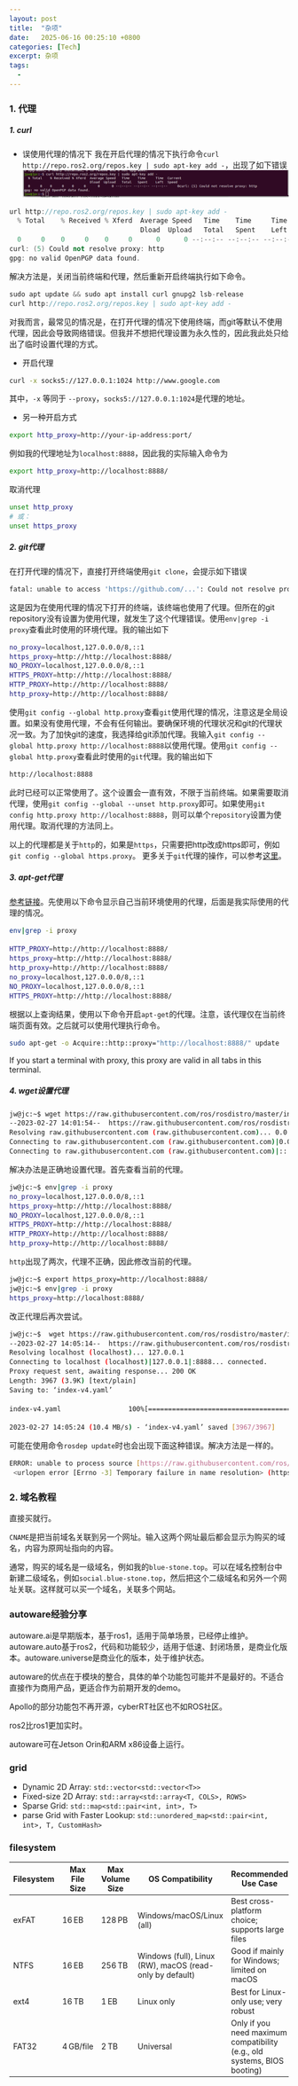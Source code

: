 ```yaml
---
layout: post
title:  "杂项"
date:   2025-06-16 00:25:10 +0800
categories: [Tech]
excerpt: 杂项
tags:
  - 
---
```


### 1. 代理

##### 1. curl

* 误使用代理的情况下
我在开启代理的情况下执行命令`curl http://repo.ros2.org/repos.key | sudo apt-key add -`，出现了如下错误
![pic1](/assets/images/posts/ros-ubuntu-qa/02-01.png)

```C++
url http://repo.ros2.org/repos.key | sudo apt-key add -
  % Total    % Received % Xferd  Average Speed   Time    Time     Time  Current
                                 Dload  Upload   Total   Spent    Left  Speed
  0     0    0     0    0     0      0      0 --:--:-- --:--:-- --:--:--     0
curl: (5) Could not resolve proxy: http
gpg: no valid OpenPGP data found.
```

解决方法是，关闭当前终端和代理，然后重新开启终端执行如下命令。

```C++
sudo apt update && sudo apt install curl gnupg2 lsb-release
curl http://repo.ros2.org/repos.key | sudo apt-key add -
```

对我而言，最常见的情况是，在打开代理的情况下使用终端，而git等默认不使用代理，因此会导致网络错误。但我并不想把代理设置为永久性的，因此我此处只给出了临时设置代理的方式。

* 开启代理

```Bash
curl -x socks5://127.0.0.1:1024 http://www.google.com 
```

其中，`-x` 等同于 `--proxy`，`socks5://127.0.0.1:1024`是代理的地址。<br />

* 另一种开启方式

```Bash
export http_proxy=http://your-ip-address:port/
```

例如我的代理地址为`localhost:8888`，因此我的实际输入命令为

```Bash
export http_proxy=http://localhost:8888/
```

取消代理

```bash
unset http_proxy
# 或：
unset https_proxy
```

##### 2. git代理

在打开代理的情况下，直接打开终端使用`git clone`，会提示如下错误

```Bash
fatal: unable to access 'https://github.com/...': Could not resolve proxy: http
```

这是因为在使用代理的情况下打开的终端，该终端也使用了代理。但所在的git repository没有设置为使用代理，就发生了这个代理错误。使用`env|grep -i proxy`查看此时使用的环境代理。我的输出如下

```Bash
no_proxy=localhost,127.0.0.0/8,::1
https_proxy=http://http://localhost:8888/
NO_PROXY=localhost,127.0.0.0/8,::1
HTTPS_PROXY=http://http://localhost:8888/
HTTP_PROXY=http://http://localhost:8888/
http_proxy=http://http://localhost:8888/
```

使用`git config --global http.proxy`查看`git`使用代理的情况，注意这是全局设置。如果没有使用代理，不会有任何输出。要确保环境的代理状况和git的代理状况一致。为了加快git的速度，我选择给git添加代理。我输入`git config --global http.proxy http://localhost:8888`以使用代理。使用`git config --global http.proxy`查看此时使用的`git`代理。我的输出如下

```Bash
http://localhost:8888
```

此时已经可以正常使用了。这个设置会一直有效，不限于当前终端。如果需要取消代理，使用`git config --global --unset http.proxy`即可。如果使用`git config http.proxy http://localhost:8888`，则可以单个`repository`设置为使用代理。取消代理的方法同上。</br>

以上的代理都是关于`http`的，如果是`https`，只需要把http改成https即可，例如`git config --global https.proxy`。
更多关于`git`代理的操作，可以参考[这里](https://www.jianshu.com/p/739f139cf13c)。</br>

##### 3. apt-get代理

[参考链接](https://blog.csdn.net/lonelysky/article/details/81059339)。先使用以下命令显示自己当前环境使用的代理，后面是我实际使用的代理的情况。

```bash
env|grep -i proxy

HTTP_PROXY=http://http://localhost:8888/
https_proxy=http://http://localhost:8888/
http_proxy=http://http://localhost:8888/
no_proxy=localhost,127.0.0.0/8,::1
NO_PROXY=localhost,127.0.0.0/8,::1
HTTPS_PROXY=http://http://localhost:8888/
```

根据以上查询结果，使用以下命令开启`apt-get`的代理。注意，该代理仅在当前终端页面有效。之后就可以使用代理执行命令。

```bash
sudo apt-get -o Acquire::http::proxy="http://localhost:8888/" update
```

If you start a terminal with proxy, this proxy are valid in all tabs in this terminal.</br>

##### 4. wget设置代理

```Bash
jw@jc:~$ wget https://raw.githubusercontent.com/ros/rosdistro/master/index-v4.yaml
--2023-02-27 14:01:54--  https://raw.githubusercontent.com/ros/rosdistro/master/index-v4.yaml
Resolving raw.githubusercontent.com (raw.githubusercontent.com)... 0.0.0.0, ::
Connecting to raw.githubusercontent.com (raw.githubusercontent.com)|0.0.0.0|:443... failed: Connection refused.
Connecting to raw.githubusercontent.com (raw.githubusercontent.com)|::|:443... failed: Connection refused.
```

解决办法是正确地设置代理。首先查看当前的代理。

```Bash
jw@jc:~$ env|grep -i proxy
no_proxy=localhost,127.0.0.0/8,::1
https_proxy=http://http://localhost:8888/
NO_PROXY=localhost,127.0.0.0/8,::1
HTTPS_PROXY=http://http://localhost:8888/
HTTP_PROXY=http://http://localhost:8888/
http_proxy=http://http://localhost:8888/
```

`http`出现了两次，代理不正确，因此修改当前的代理。

```Bash
jw@jc:~$ export https_proxy=http://localhost:8888/
jw@jc:~$ env|grep -i proxy
https_proxy=http://localhost:8888/
```

改正代理后再次尝试。

```Bash
jw@jc:~$  wget https://raw.githubusercontent.com/ros/rosdistro/master/index-v4.yaml
--2023-02-27 14:05:14--  https://raw.githubusercontent.com/ros/rosdistro/master/index-v4.yaml
Resolving localhost (localhost)... 127.0.0.1
Connecting to localhost (localhost)|127.0.0.1|:8888... connected.
Proxy request sent, awaiting response... 200 OK
Length: 3967 (3.9K) [text/plain]
Saving to: ‘index-v4.yaml’

index-v4.yaml                 100%[=================================================>]   3.87K  --.-KB/s    in 0s      

2023-02-27 14:05:24 (10.4 MB/s) - ‘index-v4.yaml’ saved [3967/3967]
```

可能在使用命令`rosdep update`时也会出现下面这种错误。解决方法是一样的。

```Bash
ERROR: unable to process source [https://raw.githubusercontent.com/ros/rosdistro/master/rosdep/python.yaml]:
 <urlopen error [Errno -3] Temporary failure in name resolution> (https://raw.githubusercontent.com/ros/rosdistro/master/rosdep/python.yaml)
```

### 2. 域名教程

直接买就行。

`CNAME`是把当前域名关联到另一个网址。输入这两个网址最后都会显示为购买的域名，内容为原网址指向的内容。

通常，购买的域名是一级域名，例如我的`blue-stone.top`。可以在域名控制台中新建二级域名，例如`social.blue-stone.top`，然后把这个二级域名和另外一个网址关联。这样就可以买一个域名，关联多个网站。

### autoware经验分享

autoware.ai是早期版本，基于ros1，适用于简单场景，已经停止维护。autoware.auto基于ros2，代码和功能较少，适用于低速、封闭场景，是商业化版本。autoware.universe是商业化的版本，处于维护状态。

autoware的优点在于模块的整合，具体的单个功能包可能并不是最好的。不适合直接作为商用产品，更适合作为前期开发的demo。

Apollo的部分功能包不再开源，cyberRT社区也不如ROS社区。

ros2比ros1更加实时。

autoware可在Jetson Orin和ARM x86设备上运行。

### grid

* Dynamic 2D Array: `std::vector<std::vector<T>>`
* Fixed-size 2D Array: `std::array<std::array<T, COLS>, ROWS>`
* Sparse Grid: `std::map<std::pair<int, int>, T>`
* parse Grid with Faster Lookup: `std::unordered_map<std::pair<int, int>, T, CustomHash>`

### filesystem

|Filesystem |Max File Size |Max Volume Size |OS Compatibility |Recommended Use Case|
|---|---|---|---|---|
|exFAT |16 EB| 128 PB |Windows/macOS/Linux (all) |Best cross-platform choice; supports large files|
|NTFS |16 EB |256 TB| Windows (full), Linux (RW), macOS (read-only by default) |Good if mainly for Windows; limited on macOS|
|ext4 |16 TB |1 EB| Linux only |Best for Linux-only use; very robust|
|FAT32| 4 GB/file |2 TB |Universal |Only if you need maximum compatibility (e.g., old systems, BIOS booting)|
